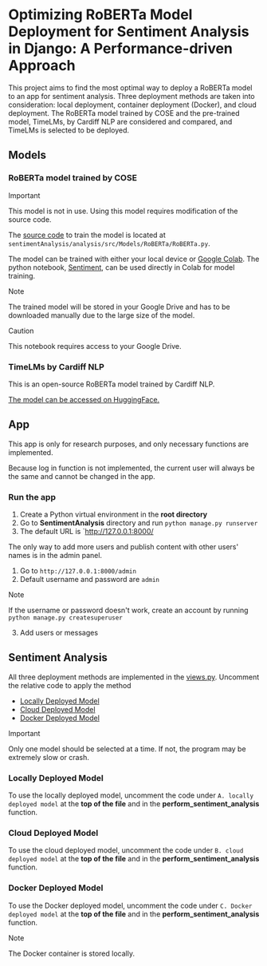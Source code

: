 # Optimizing RoBERTa Model Deployment for Sentiment Analysis in Django: A Performance-driven Approach

This project aims to find the most optimal way to deploy a RoBERTa model to an app for sentiment analysis. Three deployment methods are taken into consideration: local deployment, container deployment (Docker), and cloud deployment. The RoBERTa model trained by COSE and the pre-trained model, TimeLMs, by Cardiff NLP are considered and compared, and TimeLMs is selected to be deployed. 

## Models
### **RoBERTa model trained by COSE**
> [!IMPORTANT]
> This model is not in use. Using this model requires modification of the source code.

The [source code](sentimentAnalysis/analysis/src/Models/RoBERTa/RoBERTa.py) to train the model is located at `sentimentAnalysis/analysis/src/Models/RoBERTa/RoBERTa.py`.

The model can be trained with either your local device or [Google Colab](https://colab.google/). The python notebook, [Sentiment](Sentiment.ipynb), can be used directly in Colab for model training. 
> [!NOTE]
> The trained model will be stored in your Google Drive and has to be downloaded manually due to the large size of the model.
 
> [!CAUTION]
> This notebook requires access to your Google Drive.

### **TimeLMs by Cardiff NLP**
This is an open-source RoBERTa model trained by Cardiff NLP. 

[The model can be accessed on HuggingFace.](https://huggingface.co/cardiffnlp/twitter-roberta-base-sentiment-latest)

## App
This app is only for research purposes, and only necessary functions are implemented. 

Because log in function is not implemented, the current user will always be the same and cannot be changed in the app. 

### Run the app

1. Create a Python virtual environment in the **root directory**
2. Go to **SentimentAnalysis** directory and run `python manage.py runserver`
3. The default URL is `http://127.0.0.1:8000/

The only way to add more users and publish content with other users' names is in the admin panel. 

1. Go to `http://127.0.0.1:8000/admin`
2. Default username and password are `admin`
> [!NOTE]
> If the username or password doesn't work, create an account by running `python manage.py createsuperuser`   
3. Add users or messages

## Sentiment Analysis
All three deployment methods are implemented in the [views.py](sentimentAnalysis/textInput/views.py).
Uncomment the relative code to apply the method

* [Locally Deployed Model](#Locally-Deployed-Model)
* [Cloud Deployed Model](#Cloud-Deployed-Model)
* [Docker Deployed Model](#Docker-Deployed-Model)

> [!IMPORTANT]
> Only one model should be selected at a time. If not, the program may be extremely slow or crash. 

### Locally Deployed Model
To use the locally deployed model, uncomment the code under `A. locally deployed model` at the **top of the file** and in the **perform_sentiment_analysis** function.

### Cloud Deployed Model
To use the cloud deployed model, uncomment the code under `B. cloud deployed model` at the **top of the file** and in the **perform_sentiment_analysis** function.

### Docker Deployed Model
To use the Docker deployed model, uncomment the code under `C. Docker deployed model` at the **top of the file** and in the **perform_sentiment_analysis** function.
> [!NOTE]
> The Docker container is stored locally. 
